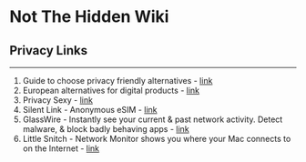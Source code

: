 # Not The Hidden Wiki

## Privacy Links
-----

1. Guide to choose privacy friendly alternatives - [link](https://www.privacyguides.org/en/tools/)
2. European alternatives for digital products - [link](https://european-alternatives.eu/)
3. Privacy Sexy - [link](https://privacy.sexy/)
4. Silent Link - Anonymous eSIM - [link](https://silent.link/)
5. GlassWire - Instantly see your current & past network activity. Detect malware, & block badly behaving apps - [link](https://www.glasswire.com/)
6. Little Snitch - Network Monitor shows you where your Mac connects to on the Internet - [link](https://www.obdev.at/products/littlesnitch/index.html)
